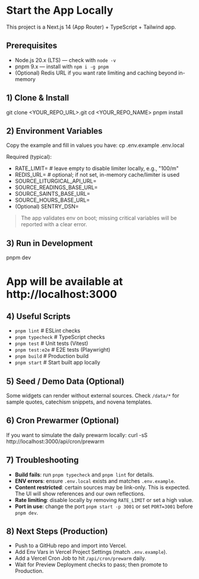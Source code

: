 # Start the App Locally

This project is a Next.js 14 (App Router) + TypeScript + Tailwind app.

## Prerequisites
- Node.js 20.x (LTS) — check with `node -v`
- pnpm 9.x — install with `npm i -g pnpm`
- (Optional) Redis URL if you want rate limiting and caching beyond in-memory

## 1) Clone & Install
git clone <YOUR_REPO_URL>.git
cd <YOUR_REPO_NAME>
pnpm install

## 2) Environment Variables
Copy the example and fill in values you have:
cp .env.example .env.local

Required (typical):
- RATE_LIMIT= # leave empty to disable limiter locally, e.g., "100/m"
- REDIS_URL=  # optional; if not set, in-memory cache/limiter is used
- SOURCE_LITURGICAL_API_URL=
- SOURCE_READINGS_BASE_URL=
- SOURCE_SAINTS_BASE_URL=
- SOURCE_HOURS_BASE_URL=
- (Optional) SENTRY_DSN=

> The app validates env on boot; missing critical variables will be reported with a clear error.

## 3) Run in Development
pnpm dev
# App will be available at http://localhost:3000

## 4) Useful Scripts
- `pnpm lint`       # ESLint checks
- `pnpm typecheck`  # TypeScript checks
- `pnpm test`       # Unit tests (Vitest)
- `pnpm test:e2e`   # E2E tests (Playwright)
- `pnpm build`      # Production build
- `pnpm start`      # Start built app locally

## 5) Seed / Demo Data (Optional)
Some widgets can render without external sources. Check `/data/*` for sample quotes, catechism snippets, and novena templates.

## 6) Cron Prewarmer (Optional)
If you want to simulate the daily prewarm locally:
curl -sS http://localhost:3000/api/cron/prewarm

## 7) Troubleshooting
- **Build fails**: run `pnpm typecheck` and `pnpm lint` for details.
- **ENV errors**: ensure `.env.local` exists and matches `.env.example`.
- **Content restricted**: certain sources may be link-only. This is expected. The UI will show references and our own reflections.
- **Rate limiting**: disable locally by removing `RATE_LIMIT` or set a high value.
- **Port in use**: change the port `pnpm start -p 3001` or set `PORT=3001` before `pnpm dev`.

## 8) Next Steps (Production)
- Push to a GitHub repo and import into Vercel.
- Add Env Vars in Vercel Project Settings (match `.env.example`).
- Add a Vercel Cron Job to hit `/api/cron/prewarm` daily.
- Wait for Preview Deployment checks to pass; then promote to Production.
